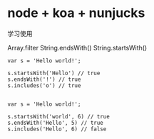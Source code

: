 # node + koa + nunjucks

学习使用

Array.filter
String.endsWith()
String.startsWith()

```
var s = 'Hello world!';

s.startsWith('Hello') // true
s.endsWith('!') // true
s.includes('o') // true


var s = 'Hello world!';

s.startsWith('world', 6) // true
s.endsWith('Hello', 5) // true
s.includes('Hello', 6) // false
```